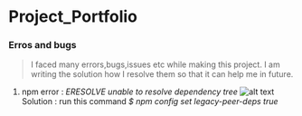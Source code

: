 # Project_Portfolio
### Erros and bugs 
> I faced many errors,bugs,issues etc while making this project. I am writing the solution how I resolve them so that it can help me in future.
1. npm error : <i>ERESOLVE unable to resolve dependency tree</i>
![alt text](http://url/to/img.png)</br>
Solution : run this command <i> $ npm config set legacy-peer-deps true </i>

